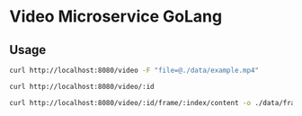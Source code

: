 # Video Microservice GoLang

## Usage

```sh
curl http://localhost:8080/video -F "file=@./data/example.mp4"
```

```sh
curl http://localhost:8080/video/:id
```

```sh
curl http://localhost:8080/video/:id/frame/:index/content -o ./data/frame.jpg
```

